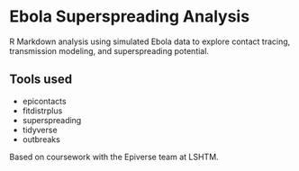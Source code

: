 
# Ebola Superspreading Analysis

R Markdown analysis using simulated Ebola data to explore contact tracing, transmission modeling, and superspreading potential.

## Tools used
- epicontacts
- fitdistrplus
- superspreading
- tidyverse
- outbreaks

Based on coursework with the Epiverse team at LSHTM.

